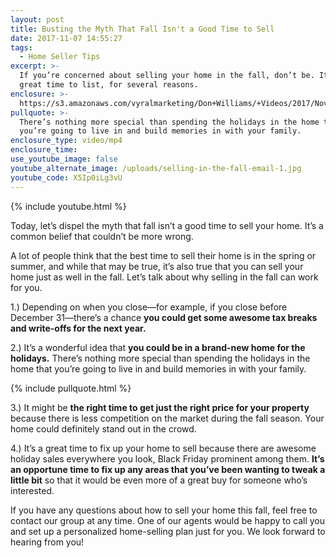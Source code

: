 ```yaml
---
layout: post
title: Busting the Myth That Fall Isn't a Good Time to Sell
date: 2017-11-07 14:55:27
tags:
  - Home Seller Tips
excerpt: >-
  If you’re concerned about selling your home in the fall, don’t be. It’s a
  great time to list, for several reasons.
enclosure: >-
  https://s3.amazonaws.com/vyralmarketing/Don+Williams/+Videos/2017/November/Don+Williams+Group-+Busting+the+Myth+That+Fall+Isn%2527t+a+Good+Time+to+Sell.mp4
pullquote: >-
  There’s nothing more special than spending the holidays in the home that
  you’re going to live in and build memories in with your family.
enclosure_type: video/mp4
enclosure_time:
use_youtube_image: false
youtube_alternate_image: /uploads/selling-in-the-fall-email-1.jpg
youtube_code: X5Ip0iLg3vU
---
```



{% include youtube.html %}

Today, let’s dispel the myth that fall isn’t a good time to sell your home. It’s a common belief that couldn’t be more wrong.

A lot of people think that the best time to sell their home is in the spring or summer, and while that may be true, it’s also true that you can sell your home just as well in the fall. Let’s talk about why selling in the fall can work for you.

1.) Depending on when you close—for example, if you close before December 31—there’s a chance **you could get some awesome tax breaks and write-offs for the next year.**

2.) It’s a wonderful idea that **you could be in a brand-new home for the holidays.** There’s nothing more special than spending the holidays in the home that you’re going to live in and build memories in with your family.

{% include pullquote.html %}

3.) It might be **the right time to get just the right price for your property** because there is less competition on the market during the fall season. Your home could definitely stand out in the crowd.

4.) It’s a great time to fix up your home to sell because there are awesome holiday sales everywhere you look, Black Friday prominent among them. **It’s an opportune time to fix up any areas that you’ve been wanting to tweak a little bit** so that it would be even more of a great buy for someone who’s interested.

If you have any questions about how to sell your home this fall, feel free to contact our group at any time. One of our agents would be happy to call you and set up a personalized home-selling plan just for you. We look forward to hearing from you!